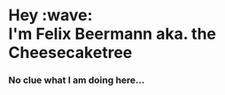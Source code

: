 <h1 align="left">Hey :wave: <br> I'm Felix Beermann aka. the Cheesecaketree</h1>
<h3 align="left">No clue what I am doing here...</h3>
